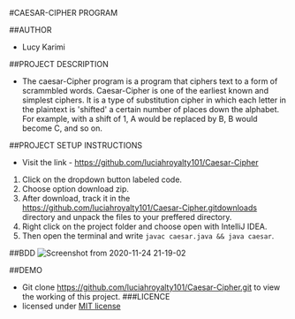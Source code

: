 #CAESAR-CIPHER PROGRAM

##AUTHOR
* Lucy Karimi

##PROJECT DESCRIPTION
*  The caesar-Cipher program is a program that ciphers text to a form of scrammbled words. Caesar-Cipher is one of the earliest known and simplest ciphers. It is a type of substitution cipher in which each letter in the plaintext is 'shifted' a certain number of places down the alphabet. For example, with a shift of 1, A would be replaced by B, B would become C, and so on.

##PROJECT SETUP INSTRUCTIONS
* Visit the link - https://github.com/luciahroyalty101/Caesar-Cipher

 1. Click on the dropdown button labeled code.
 2. Choose option download zip.
 3. After download, track it in the https://github.com/luciahroyalty101/Caesar-Cipher.gitdownloads directory and unpack the files to your preffered directory.
 4. Right click on the project folder and choose open with IntelliJ IDEA.
 5. Then open the terminal and write `javac caesar.java && java caesar`.

##BDD
![Screenshot from 2020-11-24 21-19-02](https://user-images.githubusercontent.com/68492502/100135502-c7fcb200-2e9a-11eb-874b-5e0eba24f140.png)


##DEMO
* Git clone https://github.com/luciahroyalty101/Caesar-Cipher.git to view the working of this project. 
###LICENCE
*  licensed under [MIT license](LICENSE)


